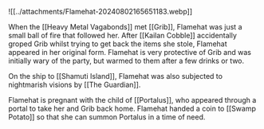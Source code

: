 ![[../attachments/Flamehat-20240802165651183.webp]]

When the [[Heavy Metal Vagabonds]] met [[Grib]], Flamehat was just a small ball of fire that followed her. After [[Kailan Cobble]] accidentally groped Grib whilst trying to get back the items she stole, Flamehat appeared in her original form. Flamehat is very protective of Grib and was initially wary of the party, but warmed to them after a few drinks or two. 

On the ship to [[Shamuti Island]], Flamehat was also subjected to nightmarish visions by [[The Guardian]]. 

Flamehat is pregnant with the child of [[Portalus]], who appeared through a portal to take her and Grib back home. Flamehat handed a coin to [[Swamp Potato]] so that she can summon Portalus in a time of need.
